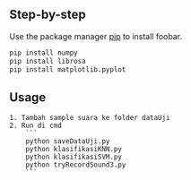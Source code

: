 ## Step-by-step

Use the package manager [pip](https://pip.pypa.io/en/stable/) to install foobar.

```bash
pip install numpy
pip install librosa
pip install matplotlib.pyplot
```

## Usage

    1. Tambah sample suara ke folder dataUji
    2. Run di cmd 
        ```
        python saveDataUji.py
        python klasifikasiKNN.py
        python klasifikasiSVM.py
        python tryRecordSound3.py
        ```